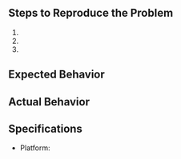 ## Steps to Reproduce the Problem

1.
1.
1.

## Expected Behavior


## Actual Behavior


## Specifications

- Platform:

